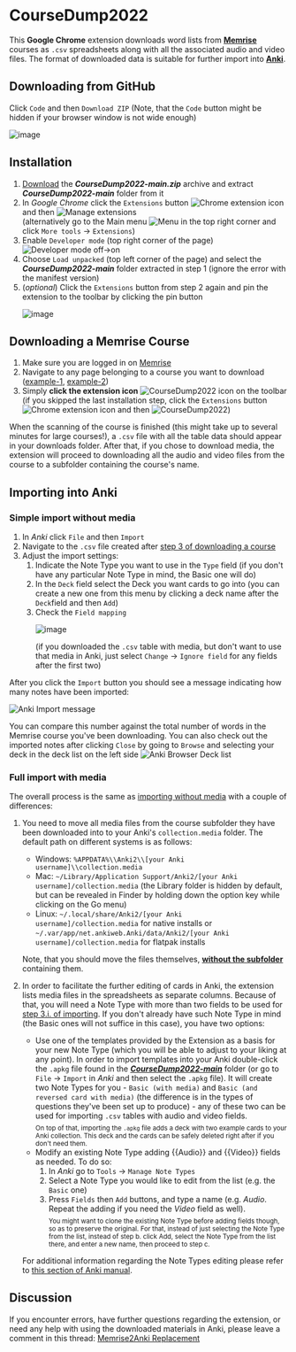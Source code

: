 # CourseDump2022
This **Google Chrome** extension downloads word lists from [**Memrise**](https://memrise.com/) courses as `.csv` spreadsheets along with all the associated audio and video files. The format of downloaded data is suitable for further import into [**Anki**](https://apps.ankiweb.net/).

## Downloading from GitHub
Click `Code` and then `Download ZIP` (Note, that the `Code` button might be hidden if your browser window is not wide enough)<p>
 ![image](https://user-images.githubusercontent.com/93875472/197013145-902c0361-6030-4fbf-9f97-9516eaa8137e.png) 
 </p>

## Installation
1. [Download](https://github.com/Eltaurus-Lt/CourseDump2022/archive/refs/heads/main.zip) the ***CourseDump2022-main.zip*** archive and extract ***CourseDump2022-main*** folder from it
2. In *Google Chrome* click the `Extensions` button ![Chrome extension icon](https://user-images.githubusercontent.com/93875472/197036859-7c3ff1ab-a171-4408-8255-29ba6d8d8139.png) and then ![Manage extensions](https://user-images.githubusercontent.com/93875472/197037928-6c6c52f9-472f-44c0-9cbd-ef18d6a2cdda.png)<br> 
  (alternatively go to the Main menu ![`Menu`](https://user-images.githubusercontent.com/93875472/197037696-a6258293-5de9-42c7-b971-d430abc5c7c5.png) in the top right corner and click `More tools` -> `Extensions`) 
3. Enable `Developer mode` (top right corner of the page)<br> ![Developer mode off->on](https://user-images.githubusercontent.com/93875472/197039106-acc2abba-2a2d-4b4f-acc6-e2708341fc74.png)
4. Choose `Load unpacked` (top left corner of the page) and select the ***CourseDump2022-main*** folder extracted in step 1 (ignore the error with the manifest version)
5. (_optional_) Click the `Extensions` button from step 2 again and pin the extension to the toolbar by clicking the pin button<p>
  ![image](https://user-images.githubusercontent.com/93875472/197015305-f743eec3-2555-427e-b474-00898f4a520b.png)</p>

## Downloading a Memrise Course
1. Make sure you are logged in on [Memrise](https://memrise.com/)
2. Navigate to any page belonging to a course you want to download ([example-1](https://app.memrise.com/course/1105/speak-esperanto-like-a-nativetm-1/), [example-2](https://app.memrise.com/course/2021573/french-1/3/))
3. Simply **click the extension icon** ![CourseDump2022 icon](https://user-images.githubusercontent.com/93875472/197039734-bd2efdf8-a6c6-4327-8617-f2d3a95fcb3a.png) on the toolbar
    <br>(if you skipped the last installation step, click the `Extensions` button ![Chrome extension icon](https://user-images.githubusercontent.com/93875472/197036859-7c3ff1ab-a171-4408-8255-29ba6d8d8139.png) and then ![`CourseDump2022`](https://user-images.githubusercontent.com/93875472/197040206-6c5298bd-0f68-418d-9efb-a3ce1b8d275d.png))
 
When the scanning of the course is finished (this might take up to several minutes for large courses!), a `.csv` file with all the table data should appear in your downloads folder. After that, if you chose to download media, the extension will proceed to downloading all the audio and video files from the course to a subfolder containing the course's name.

## Importing into Anki

### Simple import without media
1. In *Anki* click `File` and then `Import`
2. Navigate to the `.csv` file created after [step 3 of downloading a course](https://github.com/Eltaurus-Lt/CourseDump2022#downloading-a-memrise-course)
3. Adjust the import settings:
    1. Indicate the Note Type you want to use in the `Type` field (if you don't have any particular Note Type in mind, the Basic one will do)
    2. In the `Deck` field select the Deck you want cards to go into (you can create a new one from this menu by clicking a deck name after the `Deck`field and then `Add`)
    3. Check the `Field mapping`<p> 
  ![image](https://user-images.githubusercontent.com/93875472/196941455-b0a3a3e7-6e33-4510-aff7-fbf079dc7915.png)</p>
  (if you downloaded the `.csv` table with media, but don't want to use that media in Anki, just select `Change` -> `Ignore field` for any fields after the first two)

After you click the `Import` button you should see a message indicating how many notes have been imported:<p>
  ![Anki Import message](https://user-images.githubusercontent.com/93875472/196944166-5fbbfec8-2415-46cd-919a-73330ca67dbb.png)</p>
You can compare this number against the total number of words in the Memrise course you've been downloading. You can also check out the imported notes after clicking `Close` by going to `Browse` and selecting your deck in the deck list on the left side ![Anki Browser Deck list](https://user-images.githubusercontent.com/93875472/196944394-95712a57-c13c-4bf2-bce3-574e55c02a1b.png)

### Full import with media
The overall process is the same as [importing without media](https://github.com/Eltaurus-Lt/CourseDump2022#simple-import-without-media) with a couple of differences:
1. You need to move all media files from the course subfolder they have been downloaded into to your Anki's `collection.media` folder. The default path on different systems is as follows:
    * Windows: `%APPDATA%\\Anki2\\[your Anki username]\\collection.media`
    * Mac: `~/Library/Application Support/Anki2/[your Anki username]/collection.media` (the Library folder is hidden by default, but can be revealed in Finder by holding down the option key while clicking on the Go menu)
    * Linux: `~/.local/share/Anki2/[your Anki username]/collection.media` for native installs or `~/.var/app/net.ankiweb.Anki/data/Anki2/[your Anki username]/collection.media` for flatpak installs
    
    Note, that you should move the files themselves, [**without the subfolder**](https://docs.ankiweb.net/importing.html#importing-media) containing them.
2. In order to facilitate the further editing of cards in Anki, the extension lists media files in the spreadsheets as separate columns. Because of that, you will need a Note Type with more than two fields to be used for [step 3.i. of importing](https://github.com/Eltaurus-Lt/CourseDump2022#simple-import-without-media). If you don't already have such Note Type in mind (the Basic ones will not suffice in this case), you have two options:
    * Use one of the templates provided by the Extension as a basis for your new Note Type (which you will be able to adjust to your liking at any point). In order to import templates into your Anki double-click the `.apkg` file found in the [***CourseDump2022-main***](https://github.com/Eltaurus-Lt/CourseDump2022#downloading-from-github) folder (or go to `File` -> `Import` in *Anki* and then select the `.apkg` file). It will create two Note Types for you - `Basic (with media)` and `Basic (and reversed card with media)` (the difference is in the types of questions they've been set up to produce) - any of these two can be used for importing `.csv` tables with audio and video fields. <br><sub>On top of that, importing the `.apkg` file adds a deck with two example cards to your Anki collection. This deck and the cards can be safely deleted right after if you don't need them.</sub> 
    * Modify an existing Note Type adding {{Audio}} and {{Video}} fields as needed. To do so:
        1. In *Anki* go to `Tools` -> `Manage Note Types`
        2. Select a Note Type you would like to edit from the list (e.g. the `Basic` one)
        3. Press `Fields` then `Add` buttons, and type a name (e.g. _Audio_. Repeat the adding if you need the _Video_ field as well). <br><sub>You might want to clone the existing Note Type before adding fields though, so as to preserve the original. For that, instead of just selecting the Note Type from the list, instead of step b. click Add, select the Note Type from the list there, and enter a new name, then proceed to step c.</sub>
    
    For additional information regarding the Note Types editing please refer to [this section of Anki manual](https://docs.ankiweb.net/templates/fields.html#basic-replacements). 


## Discussion
If you encounter errors, have further questions regarding the extension, or need any help with using the downloaded materials in Anki, please leave a comment in this thread: [Memrise2Anki Replacement](https://community.memrise.com/t/memrise2anki-replacement/77107)
